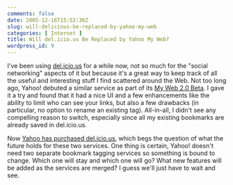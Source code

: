 ```yaml
---
comments: false
date: 2005-12-16T15:52:36Z
slug: will-delicious-be-replaced-by-yahoo-my-web
categories: [ Internet ]
title: Will del.icio.us Be Replaced by Yahoo My Web?
wordpress_id: 9
---
```


I've been using [del.icio.us](http://del.icio.us/) for a while now, not so much for the "social networking" aspects of it but because it's a great way to keep track of all the useful and interesting stuff I find scattered around the Web.  Not too long ago, Yahoo! debuted a similar service as part of its [My Web 2.0 Beta](http://myweb2.search.yahoo.com/). I gave it a try and found that it had a nice UI and a few enhancements like the ability to limit who can see your links, but also a few drawbacks (in particular, no option to rename an existing tag). All-in-all, I didn't see any compelling reason to switch, especially since all my existing bookmarks are already saved in del.icio.us.

Now [Yahoo has purchased del.icio.us](http://blog.del.icio.us/blog/2005/12/yahoo.html), which begs the question of what the future holds for these two services. One thing is certain, Yahoo! doesn't need two separate bookmark tagging services so something is bound to change. Which one will stay and which one will go? What new features will be added as the services are merged? I guess we'll just have to wait and see.
